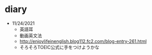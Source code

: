 # diary
- 11/24/2021 
  - 英語耳
  - 動画英文法
  - http://enjoylifeinenglish.blog112.fc2.com/blog-entry-261.html
  - そろそろTOEIC公式に手をつけようかな
